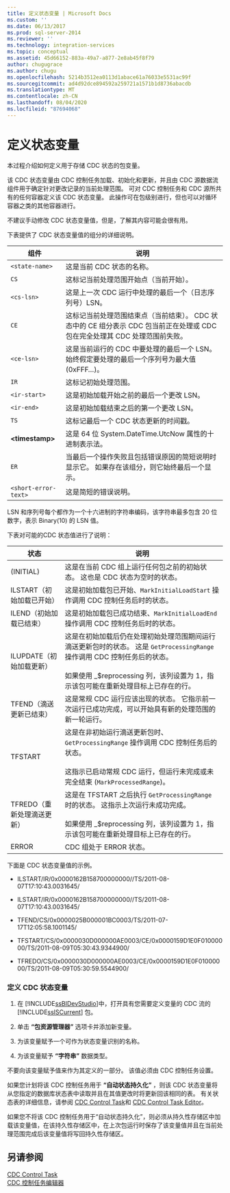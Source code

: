 ```yaml
---
title: 定义状态变量 | Microsoft Docs
ms.custom: ''
ms.date: 06/13/2017
ms.prod: sql-server-2014
ms.reviewer: ''
ms.technology: integration-services
ms.topic: conceptual
ms.assetid: 45d66152-883a-49a7-a877-2e8ab45f8f79
author: chugugrace
ms.author: chugu
ms.openlocfilehash: 5214b3512ea0113d1abace61a76033e5531ac99f
ms.sourcegitcommit: ad4d92dce894592a259721a1571b1d8736abacdb
ms.translationtype: MT
ms.contentlocale: zh-CN
ms.lasthandoff: 08/04/2020
ms.locfileid: "87694068"
---
```

# <a name="define-a-state-variable"></a>定义状态变量
  本过程介绍如何定义用于存储 CDC 状态的包变量。  
  
 该 CDC 状态变量由 CDC 控制任务加载、初始化和更新，并且由 CDC 源数据流组件用于确定针对更改记录的当前处理范围。 可对 CDC 控制任务和 CDC 源所共有的任何容器定义该 CDC 状态变量。 此操作可在包级别进行，但也可以对循环容器之类的其他容器进行。  
  
 不建议手动修改 CDC 状态变量值，但是，了解其内容可能会很有用。  
  
 下表提供了 CDC 状态变量值的组分的详细说明。  
  
|组件|说明|  
|---------------|-----------------|  
|`<state-name>`|这是当前 CDC 状态的名称。|  
|`CS`|这标记当前处理范围开始点（当前开始）。|  
|`<cs-lsn>`|这是上一次 CDC 运行中处理的最后一个（日志序列号）LSN。|  
|`CE`|这标记当前处理范围结束点（当前结束）。 CDC 状态中的 CE 组分表示 CDC 包当前正在处理或 CDC 包在完全处理其 CDC 处理范围前失败。|  
|`<ce-lsn>`|这是当前运行的 CDC 中要处理的最后一个 LSN。 始终假定要处理的最后一个序列号为最大值 (0xFFF…)。|  
|`IR`|这标记初始处理范围。|  
|`<ir-start>`|这是初始加载开始之前的最后一个更改 LSN。|  
|`<ir-end>`|这是初始加载结束之后的第一个更改 LSN。|  
|`TS`|这标记最后一个 CDC 状态更新的时间戳。|  
|**\<timestamp>**|这是 64 位 System.DateTime.UtcNow 属性的十进制表示法。|  
|`ER`|当最后一个操作失败且包括错误原因的简短说明时显示它。 如果存在该组分，则它始终最后一个显示。|  
|`<short-error-text>`|这是简短的错误说明。|  
  
 LSN 和序列号每个都作为一个十六进制的字符串编码，该字符串最多包含 20 位数字，表示 Binary(10) 的 LSN 值。  
  
 下表对可能的CDC 状态值进行了说明：  
  
|状态|说明|  
|-----------|-----------------|  
|(INITIAL)|这是在当前 CDC 组上运行任何包之前的初始状态。 这也是 CDC 状态为空时的状态。|  
|ILSTART（初始加载已开始）|这是初始加载包已开始、`MarkInitialLoadStart` 操作调用 CDC 控制任务后时的状态。|  
|ILEND（初始加载已结束）|这是初始加载包已成功结束、`MarkInitialLoadEnd` 操作调用 CDC 控制任务后时的状态。|  
|ILUPDATE（初始加载更新）|这是在初始加载后仍在处理初始处理范围期间运行滴送更新包时的状态。 这是 `GetProcessingRange` 操作调用 CDC 控制任务后的状态。<br /><br /> 如果使用 _$reprocessing 列，该列设置为 1，指示该包可能在重新处理目标上已存在的行。|  
|TFEND（滴送更新已结束）|这是常规 CDC 运行应该出现的状态。 它指示前一次运行已成功完成，可以开始具有新的处理范围的新一轮运行。|  
|TFSTART|这是在非初始运行滴送更新包时、`GetProcessingRange` 操作调用 CDC 控制任务后的状态。<br /><br /> 这指示已启动常规 CDC 运行，但运行未完成或未完全结束 (`MarkProcessedRange`)。|  
|TFREDO（重新处理滴送更新）|这是在 TFSTART 之后执行 `GetProcessingRange` 时的状态。 这指示上次运行未成功完成。<br /><br /> 如果使用 _$reprocessing 列，该列设置为 1，指示该包可能在重新处理目标上已存在的行。|  
|ERROR|CDC 组处于 ERROR 状态。|  
  
 下面是 CDC 状态变量值的示例。  
  
-   ILSTART/IR/0x0000162B158700000000//TS/2011-08-07T17:10:43.0031645/  
  
-   ILSTART/IR/0x0000162B158700000000//TS/2011-08-07T17:10:43.0031645/  
  
-   TFEND/CS/0x0000025B000001BC0003/TS/2011-07-17T12:05:58.1001145/  
  
-   TFSTART/CS/0x0000030D000000AE0003/CE/0x0000159D1E0F01000000/TS/2011-08-09T05:30:43.9344900/  
  
-   TFREDO/CS/0x0000030D000000AE0003/CE/0x0000159D1E0F01000000/TS/2011-08-09T05:30:59.5544900/  
  
### <a name="to-define-a-cdc-state-variable"></a>定义 CDC 状态变量  
  
1.  在 [!INCLUDE[ssBIDevStudio](../../includes/ssbidevstudio-md.md)]中，打开具有您需要定义变量的 CDC 流的 [!INCLUDE[ssISCurrent](../../includes/ssiscurrent-md.md)] 包。  
  
2.  单击 **“包资源管理器”** 选项卡并添加新变量。  
  
3.  为该变量赋予一个可作为状态变量识别的名称。  
  
4.  为该变量赋予 **“字符串”** 数据类型。  
  
 不要向该变量赋予值来作为其定义的一部分。 该值必须由 CDC 控制任务设置。  
  
 如果您计划将该 CDC 控制任务用于 **“自动状态持久化”** ，则该 CDC 状态变量将从您指定的数据库状态表中读取并且在其值更改时将更新回该相同的表。 有关状态表的详细信息，请参阅 [CDC Control Task](../control-flow/cdc-control-task.md)和 [CDC Control Task Editor](../cdc-control-task-editor.md)。  
  
 如果您不将该 CDC 控制任务用于“自动状态持久化”，则必须从持久性存储区中加载该变量值，在该持久性存储区中，在上次包运行时保存了该变量值并且在当前处理范围完成后该变量值将写回持久性存储区。  
  
## <a name="see-also"></a>另请参阅  
 [CDC Control Task](../control-flow/cdc-control-task.md)   
 [CDC 控制任务编辑器](../cdc-control-task-editor.md)  
  
  
